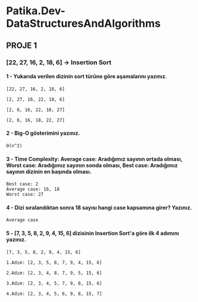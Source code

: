 # Patika.Dev-DataStructuresAndAlgorithms
## PROJE 1
### **[22, 27, 16, 2, 18, 6] -> Insertion Sort**
#### 1 - Yukarıda verilen dizinin sort türüne göre aşamalarını yazınız.
    [22, 27, 16, 2, 18, 6]
    
    [2, 27, 16, 22, 18, 6]
    
    [2, 6, 16, 22, 18, 27]
    
    [2, 6, 16, 18, 22, 27]
#### 2 - Big-O gösterimini yazınız.
    O(n^2)
#### 3 - Time Complexity: Average case: Aradığımız sayının ortada olması, Worst case: Aradığımız sayının sonda olması, Best case: Aradığımız sayının dizinin en başında olması.
    Best case: 2
    Average case: 16, 18
    Worst case: 27
#### 4 - Dizi sıralandıktan sonra 18 sayısı hangi case kapsamına girer? Yazınız.
    Average case
#### 5 - [7, 3, 5, 8, 2, 9, 4, 15, 6] dizisinin Insertion Sort'a göre ilk 4 adımını yazınız.
    [7, 3, 5, 8, 2, 9, 4, 15, 6]
    
    1.Adım: [2, 3, 5, 8, 7, 9, 4, 15, 6]
    
    2.Adım: [2, 3, 4, 8, 7, 9, 5, 15, 6]
    
    3.Adım: [2, 3, 4, 5, 7, 9, 8, 15, 6]
    
    4.Adım: [2, 3, 4, 5, 6, 9, 8, 15, 7]
    
    

